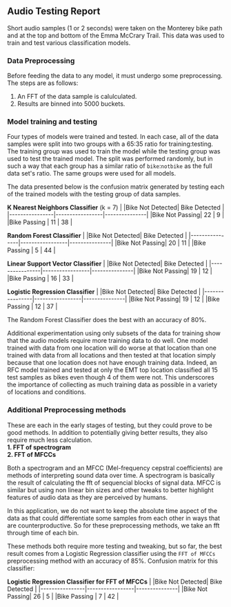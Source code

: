 ## Audio Testing Report

Short audio samples (1 or 2 seconds) were taken on the Monterey bike path and at the top and bottom of the Emma McCrary Trail. This data was used to train and test various classification models.

### Data Preprocessing

Before feeding the data to any model, it must undergo some preprocessing. The steps are as follows:

1. An FFT of the data sample is calulculated.
1. Results are binned into 5000 buckets.

### Model training and testing

Four types of models were trained and tested. In each case, all of the data samples were split into two groups with a 65:35 ratio for training:testing. The training group was used to train the model while the testing group was used to test the trained model. The split was performed randomly, but in such a way that each group has a similar ratio of `bike`:`notbike` as the full data set's ratio. The same groups were used for all models.

The data presented below is the confusion matrix generated by testing each of the trained models with the testing group of data samples.

**K Nearest Neighbors Classifier** (k = 7)
|                |Bike Not Detected| Bike Detected |
|----------------|-----------------|---------------|
|Bike Not Passing|              22 |             9 |
|Bike Passing    |              11 |            38 |

**Random Forest Classifier**
|                |Bike Not Detected| Bike Detected |
|----------------|-----------------|---------------|
|Bike Not Passing|              20 |            11 |
|Bike Passing    |               5 |            44 |

**Linear Support Vector Classifier**
|                |Bike Not Detected| Bike Detected |
|----------------|-----------------|---------------|
|Bike Not Passing|              19 |            12 |
|Bike Passing    |              16 |            33 |

**Logistic Regression Classifier**
|                |Bike Not Detected| Bike Detected |
|----------------|-----------------|---------------|
|Bike Not Passing|              19 |            12 |
|Bike Passing    |              12 |            37 |

The Random Forest Classifier does the best with an accuracy of 80%.

Additional experimentation using only subsets of the data for training show that the audio models require more training data to do well. One model trained with data from one location will do worse at that location than one trained with data from all locations and then tested at that location simply because that one location does not have enough training data. Indeed, an RFC model trained and tested at only the EMT top location classified all 15 test samples as bikes even though 4 of them were not. This underscores the importance of collecting as much training data as possible in a variety of locations and conditions.

### Additional Preprocessing methods

These are each in the early stages of testing, but they could prove to be good methods. In addition to potentially giving better results, they also require much less calculation.  
**1. FFT of spectrogram**  
**2. FFT of MFCCs**

Both a spectrogram and an MFCC (Mel-frequency cepstral coefficients) are methods of interpreting sound data over time. A spectrogram is basically the result of calculating the fft of sequencial blocks of signal data. MFCC is similar but using non linear bin sizes and other tweaks to better highlight features of audio data as they are perceived by humans.

In this application, we do not want to keep the absolute time aspect of the data as that could differentiate some samples from each other in ways that are counterproductive. So for these preprocessing methods, we take an fft through time of each bin.

These methods both require more testing and tweaking, but so far, the best result comes from a Logistic Regression classifier using the `FFT of MFCCs` preprocessing method with an accuracy of 85%. Confusion matrix for this classifier:

**Logistic Regression Classifier for FFT of MFCCs**
|                |Bike Not Detected| Bike Detected |
|----------------|-----------------|---------------|
|Bike Not Passing|              26 |             5 |
|Bike Passing    |               7 |            42 |